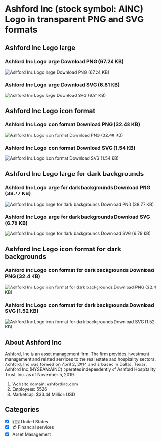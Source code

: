 # Ashford Inc (stock symbol: AINC) Logo in transparent PNG and SVG formats

## Ashford Inc Logo large

### Ashford Inc Logo large Download PNG (67.24 KB)

![Ashford Inc Logo large Download PNG (67.24 KB)](/img/orig/AINC_BIG-f5a9a0c6.png)

### Ashford Inc Logo large Download SVG (6.81 KB)

![Ashford Inc Logo large Download SVG (6.81 KB)](/img/orig/AINC_BIG-516069a5.svg)

## Ashford Inc Logo icon format

### Ashford Inc Logo icon format Download PNG (32.48 KB)

![Ashford Inc Logo icon format Download PNG (32.48 KB)](/img/orig/AINC-59f81123.png)

### Ashford Inc Logo icon format Download SVG (1.54 KB)

![Ashford Inc Logo icon format Download SVG (1.54 KB)](/img/orig/AINC-56a52d8b.svg)

## Ashford Inc Logo large for dark backgrounds

### Ashford Inc Logo large for dark backgrounds Download PNG (38.77 KB)

![Ashford Inc Logo large for dark backgrounds Download PNG (38.77 KB)](/img/orig/AINC_BIG.D-4e9a4cb9.png)

### Ashford Inc Logo large for dark backgrounds Download SVG (6.79 KB)

![Ashford Inc Logo large for dark backgrounds Download SVG (6.79 KB)](/img/orig/AINC_BIG.D-557b9003.svg)

## Ashford Inc Logo icon format for dark backgrounds

### Ashford Inc Logo icon format for dark backgrounds Download PNG (32.4 KB)

![Ashford Inc Logo icon format for dark backgrounds Download PNG (32.4 KB)](/img/orig/AINC.D-1760b466.png)

### Ashford Inc Logo icon format for dark backgrounds Download SVG (1.52 KB)

![Ashford Inc Logo icon format for dark backgrounds Download SVG (1.52 KB)](/img/orig/AINC.D-9522bf15.svg)

## About Ashford Inc

Ashford, Inc is an asset management firm. The firm provides investment management and related services to the real estate and hospitality sectors. Ashford, Inc was formed on April 2, 2014 and is based in Dallas, Texas. Ashford Inc.(NYSEAM:AINC) operates independently of Ashford Hospitality Trust, Inc. as of November 5, 2019.

1. Website domain: ashfordinc.com
2. Employees: 5526
3. Marketcap: $33.44 Million USD


## Categories
- [x] 🇺🇸 United States
- [x] 💳 Financial services
- [x] Asset Management
